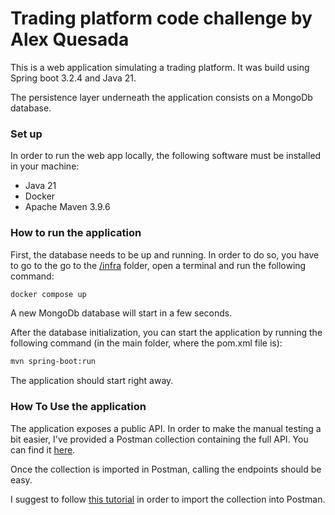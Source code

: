 # Trading platform code challenge by Alex Quesada
This is a web application simulating a trading platform. It was build using Spring boot 3.2.4 and Java 21.

The persistence layer underneath the application consists on a MongoDb database.
### Set up
In order to run the web app locally, the following software must be installed in your machine:
* Java 21
* Docker
* Apache Maven 3.9.6

### How to run the application
First, the database needs to be up and running. In order to do so, you have to go to the go to the 
[/infra](./infra) folder, open a terminal and run the following command:
```bash
docker compose up
```
A new MongoDb database will start in a few seconds.

After the database initialization, you can start the application by running the following command (in the 
main folder, where the pom.xml file is):
```bash
mvn spring-boot:run
```
The application should start right away.

### How To Use the application
The application exposes a public API. In order to make the manual testing a bit easier, I've provided a 
Postman collection containing the full API. You can find it [here](./trading_platform.postman_collection.json).

Once the collection is imported in Postman, calling the endpoints should be easy.

I suggest to follow [this tutorial](https://learning.postman.com/docs/getting-started/importing-and-exporting/importing-data/)
in order to import the collection into Postman.